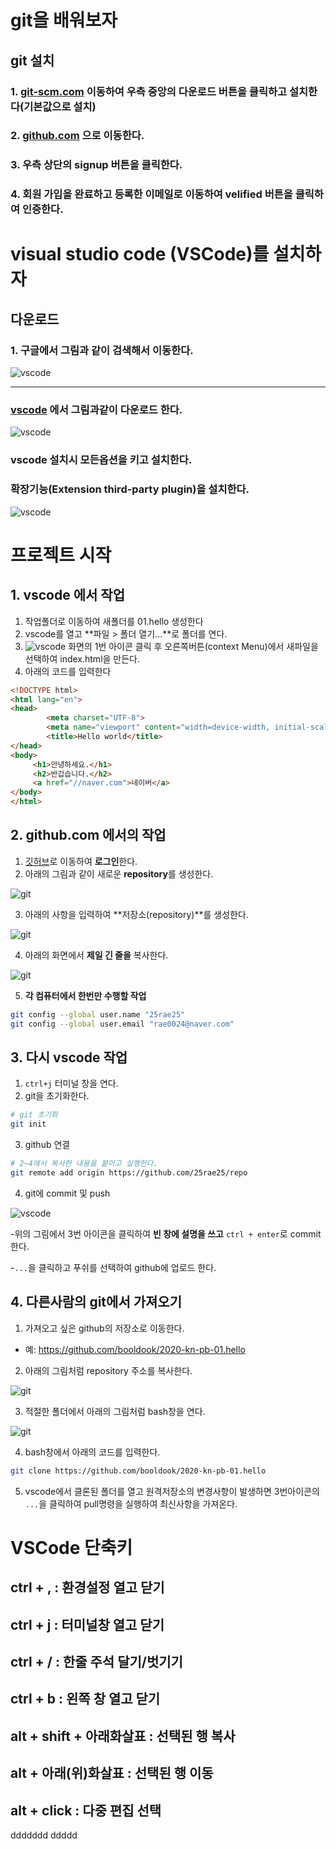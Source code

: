 # git을 배워보자
## git 설치
### 1. [git-scm.com](http://git-scm.com) 이동하여 우측 중앙의 다운로드 버튼을 클릭하고 설치한다(기본값으로 설치)
### 2. [github.com](http://github.com) 으로 이동한다.
### 3. 우측 상단의 **signup** 버튼을 클릭한다.
### 4. 회원 가입을 완료하고 등록한 이메일로 이동하여 velified 버튼을 클릭하여 인증한다.

# visual studio code (VSCode)를 설치하자
## 다운로드
### 1. 구글에서 그림과 같이 검색해서 이동한다.
![vscode](./img/c01.jpg)

---

### [vscode](https://code.visualstudio.com/Download) 에서 그림과같이 다운로드 한다.
![vscode](./img/c02.jpg)


### vscode 설치시 모든옵션을 키고 설치한다.

### 확장기능(Extension third-party plugin)을 설치한다.

![vscode](./img/c10.jpg)

# 프로젝트 시작 
## 1. vscode 에서 작업 
1. 작업폴더로 이동하여 새폴더를 01.hello 생성한다
2. vscode를 열고 **파일 > 폴더 열기...**로 폴더를 연다.
3. ![vscode](./img/c03.jpg) 화면의 1번 아이콘 클릭 후 오른쪽버튼(context Menu)에서 새파일을 선택하여 index.html을 만든다.
4. 아래의 코드를 입력한다
```html
<!DOCTYPE html>
<html lang="en">
<head>
		<meta charset="UTF-8">
		<meta name="viewport" content="width=device-width, initial-scale=1.0">
		<title>Hello world</title>
</head>
<body>
	 <h1>안녕하세요.</h1> 
	 <h2>반갑습니다.</h2>
	 <a href="//naver.com">네이버</a>
</body>
</html>
```

## 2. github.com 에서의 작업 
1. [깃허브](http://github.com)로 이동하여 **로그인**한다.
2. 아래의 그림과 같이 새로운 **repository**를 생성한다.

![git](./img/c4.jpg)

3. 아래의 사항을 입력하여 **저장소(repository)**를 생성한다.

![git](./img/c5.jpg)

4. 아래의 화면에서 **제일 긴 줄을** 복사한다.

![git](./img/c6.jpg)


5. **각 컴퓨터에서 한번만 수행할 작업**
```bash
git config --global user.name "25rae25"
git config --global user.email "rae0024@naver.com"
```

## 3. 다시 vscode 작업
1. ```ctrl+j```  터미널 창을 연다.
2. git을 초기화한다.
```bash
# git 초기화
git init
```

3. github 연결
```bash
# 2~4에서 복사한 내용을 붙이고 실행한다.
git remote add origin https://github.com/25rae25/repo
```
4. git에 commit 및 push 

![vscode](./img/c03.jpg)

-위의 그림에서 3번 아이콘을 클릭하여 **빈 창에 설명을 쓰고** ```ctrl + enter```로 commit한다. 

-```...```을 클릭하고 푸쉬를 선택하여 github에 업로드 한다.


## 4. 다른사람의 git에서 가져오기
1. 가져오고 싶은 github의 저장소로 이동한다.
- 예: https://github.com/booldook/2020-kn-pb-01.hello
2. 아래의 그림처럼 repository 주소를 복사한다.

![git](./img/c7.jpg)

3. 적절한 폴더에서 아래의 그림처럼 bash창을 연다.

![git](./img/c8.jpg)

4. bash창에서 아래의 코드를 입력한다.
```bash
git clone https://github.com/booldook/2020-kn-pb-01.hello
```

5. vscode에서 클론된 폴더를 열고 원격저장소의 변경사항이 발생하면 3번아이콘의 ```...```을 클릭하여 pull명령을 실행하여 최신사항을 가져온다. 


# VSCode 단축키
## **ctrl + ,** : 환경설정 열고 닫기 
## **ctrl + j** : 터미널창 열고 닫기
## **ctrl + /** : 한줄 주석 달기/벗기기
## **ctrl + b** : 왼쪽 창 열고 닫기
## **alt + shift + 아래화살표** : 선택된 행 복사 
## **alt + 아래(위)화살표** : 선택된 행 이동
## **alt + click** : 다중 편집 선택
ddddddd
ddddd